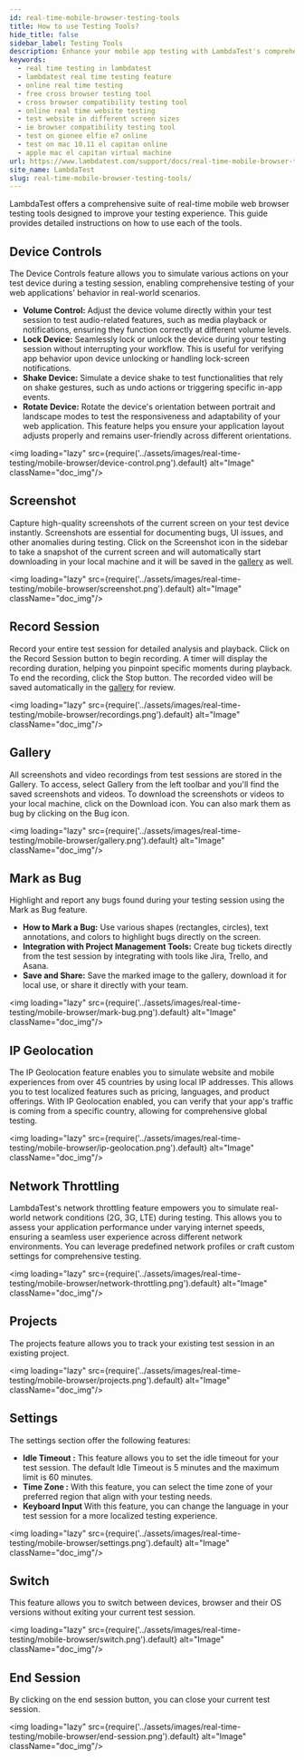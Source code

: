 ```yaml
---
id: real-time-mobile-browser-testing-tools
title: How to use Testing Tools?
hide_title: false
sidebar_label: Testing Tools
description: Enhance your mobile app testing with LambdaTest's comprehensive tools. Simulate actions, capture screenshots, record sessions, and more. Test across devices, locations, and network conditions for optimal results.
keywords:
  - real time testing in lambdatest
  - lambdatest real time testing feature
  - online real time testing
  - free cross browser testing tool
  - cross browser compatibility testing tool
  - online real time website testing
  - test website in different screen sizes
  - ie browser compatibility testing tool
  - test on gionee elfie e7 online
  - test on mac 10.11 el capitan online
  - apple mac el capitan virtual machine
url: https://www.lambdatest.com/support/docs/real-time-mobile-browser-testing-tools/
site_name: LambdaTest
slug: real-time-mobile-browser-testing-tools/
---
```


<script type="application/ld+json"
      dangerouslySetInnerHTML={{ __html: JSON.stringify({
       "@context": "https://schema.org",
        "@type": "BreadcrumbList",
        "itemListElement": [{
          "@type": "ListItem",
          "position": 1,
          "name": "LambdaTest",
          "item": "https://www.lambdatest.com"
        },{
          "@type": "ListItem",
          "position": 2,
          "name": "Support",
          "item": "https://www.lambdatest.com/support/docs/"
        },{
          "@type": "ListItem",
          "position": 3,
          "name": "Real Time Desktop Browser Testing",
          "item": "https://www.lambdatest.com/support/docs/real-time-mobile-browser-testing-tools/"
        }]
      })
    }}
></script>
LambdaTest offers a comprehensive suite of real-time mobile web browser testing tools designed to improve your testing experience. This guide provides detailed instructions on how to use each of the tools.

## Device Controls
The Device Controls feature allows you to simulate various actions on your test device during a testing session, enabling comprehensive testing of your web applications' behavior in real-world scenarios.

- **Volume Control:** Adjust the device volume directly within your test session to test audio-related features, such as media playback or notifications, ensuring they function correctly at different volume levels.
- **Lock Device:** Seamlessly lock or unlock the device during your testing session without interrupting your workflow. This is useful for verifying app behavior upon device unlocking or handling lock-screen notifications.
- **Shake Device:** Simulate a device shake to test functionalities that rely on shake gestures, such as undo actions or triggering specific in-app events.
- **Rotate Device:** Rotate the device's orientation between portrait and landscape modes to test the responsiveness and adaptability of your web application. This feature helps you ensure your application layout adjusts properly and remains user-friendly across different orientations.

<img loading="lazy" src={require('../assets/images/real-time-testing/mobile-browser/device-control.png').default} alt="Image" className="doc_img"/>

## Screenshot
Capture high-quality screenshots of the current screen on your test device instantly. Screenshots are essential for documenting bugs, UI issues, and other anomalies during testing. Click on the Screenshot icon in the sidebar to take a snapshot of the current screen and will automatically start downloading in your local machine and it will be saved in the [gallery](/support/docs/real-time-mobile-browser-testing-tools/#gallery) as well.

<img loading="lazy" src={require('../assets/images/real-time-testing/mobile-browser/screenshot.png').default} alt="Image" className="doc_img"/>

## Record Session
Record your entire test session for detailed analysis and playback. Click on the Record Session button to begin recording. A timer will display the recording duration, helping you pinpoint specific moments during playback. To end the recording, click the Stop button. The recorded video will be saved automatically in the [gallery](/support/docs/real-time-mobile-browser-testing-tools/#gallery) for review.

<img loading="lazy" src={require('../assets/images/real-time-testing/mobile-browser/recordings.png').default} alt="Image" className="doc_img"/>

## Gallery
All screenshots and video recordings from test sessions are stored in the Gallery. To access, select Gallery from the left toolbar and you'll find the saved screenshots and videos. To download the screenshots or videos to your local machine, click on the Download icon. You can also mark them as bug by clicking on the Bug icon.

<img loading="lazy" src={require('../assets/images/real-time-testing/mobile-browser/gallery.png').default} alt="Image" className="doc_img"/>

## Mark as Bug
Highlight and report any bugs found during your testing session using the Mark as Bug feature.

- **How to Mark a Bug:** Use various shapes (rectangles, circles), text annotations, and colors to highlight bugs directly on the screen.
- **Integration with Project Management Tools:** Create bug tickets directly from the test session by integrating with tools like Jira, Trello, and Asana.
- **Save and Share:** Save the marked image to the gallery, download it for local use, or share it directly with your team.

<img loading="lazy" src={require('../assets/images/real-time-testing/mobile-browser/mark-bug.png').default} alt="Image" className="doc_img"/>

## IP Geolocation
The IP Geolocation feature enables you to simulate website and mobile experiences from over 45 countries by using local IP addresses. This allows you to test localized features such as pricing, languages, and product offerings. With IP Geolocation enabled, you can verify that your app's traffic is coming from a specific country, allowing for comprehensive global testing.

<img loading="lazy" src={require('../assets/images/real-time-testing/mobile-browser/ip-geolocation.png').default} alt="Image" className="doc_img"/>
 
## Network Throttling
LambdaTest's network throttling feature empowers you to simulate real-world network conditions (2G, 3G, LTE) during testing. This allows you to assess your application performance under varying internet speeds, ensuring a seamless user experience across different network environments. You can leverage predefined network profiles or craft custom settings for comprehensive testing.

<img loading="lazy" src={require('../assets/images/real-time-testing/mobile-browser/network-throttling.png').default} alt="Image" className="doc_img"/>

## Projects
The projects feature allows you to track your existing test session in an existing project.

<img loading="lazy" src={require('../assets/images/real-time-testing/mobile-browser/projects.png').default} alt="Image" className="doc_img"/>

## Settings
The settings section offer the following features:
- **Idle Timeout :** This feature allows you to set the idle timeout for your test session. The default Idle Timeout is 5 minutes and the maximum limit is 60 minutes.
- **Time Zone :** With this feature, you can select the time zone of your preferred region that align with your testing needs.
- **Keyboard Input** With this feature, you can change the language in your test session for a more localized testing experience.

<img loading="lazy" src={require('../assets/images/real-time-testing/mobile-browser/settings.png').default} alt="Image" className="doc_img"/>
 
## Switch
This feature allows you to switch between devices, browser and their OS versions without exiting your current test session.

<img loading="lazy" src={require('../assets/images/real-time-testing/mobile-browser/switch.png').default} alt="Image" className="doc_img"/>

## End Session
By clicking on the end session button, you can close your current test session.

<img loading="lazy" src={require('../assets/images/real-time-testing/mobile-browser/end-session.png').default} alt="Image" className="doc_img"/>
